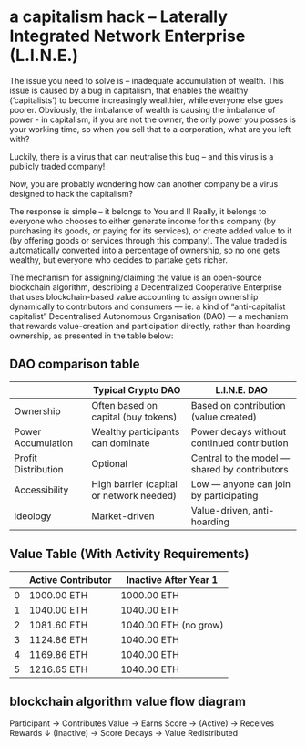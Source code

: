 # a capitalism hack – Laterally Integrated Network Enterprise (L.I.N.E.)

The issue you need to solve is – inadequate accumulation of wealth. This issue is caused by a bug in capitalism, that enables the wealthy (‘capitalists’) to become increasingly wealthier, while everyone else goes poorer. 
Obviously, the imbalance of wealth is causing the imbalance of power - in capitalism, if you are not the owner, the only power you posses is your working time, so when you sell that to a corporation, what are you left with? 

Luckily, there is a virus that can neutralise this bug – and this virus is a publicly traded company! 

Now, you are probably wondering how can another company be a virus designed to hack the capitalism?

The response is simple – it belongs to You and I! Really, it belongs to everyone who chooses to either generate income for this company (by purchasing its goods, or paying for its services), or create added value to it (by offering goods or services through this company). The value traded is automatically converted into a percentage of ownership, so no one gets wealthy, but everyone who decides to partake gets richer. 

The mechanism for assigning/claiming the value is an open-source blockchain algorithm, describing a Decentralized Cooperative Enterprise that uses blockchain-based value accounting to assign ownership dynamically to contributors and consumers — ie. a kind of “anti-capitalist capitalist” Decentralised Autonomous Organisation (DAO) — a mechanism that rewards value-creation and participation directly, rather than hoarding ownership, as presented in the table below:


## DAO comparison table 

|                     | Typical Crypto DAO                       | L.I.N.E. DAO                                  |
|---------------------|------------------------------------------|-----------------------------------------------|
| Ownership           | Often based on capital (buy tokens)      | Based on contribution (value created)         |
| Power Accumulation  | Wealthy participants can dominate        | Power decays without continued contribution   |
| Profit Distribution | Optional                                 | Central to the model — shared by contributors |
| Accessibility       | High barrier (capital or network needed) | Low — anyone can join by participating        |
| Ideology            | Market-driven                            | Value-driven, anti-hoarding                   |


##  Value Table (With Activity Requirements)

|   | Active Contributor | Inactive After Year 1 |
|---|--------------------|-----------------------|
| 0 | 1000.00 ETH        | 1000.00 ETH           |
| 1 | 1040.00 ETH        | 1040.00 ETH           |
| 2 | 1081.60 ETH        | 1040.00 ETH (no grow) |
| 3 | 1124.86 ETH        | 1040.00 ETH           |
| 4 | 1169.86 ETH        | 1040.00 ETH           |
| 5 | 1216.65 ETH        | 1040.00 ETH           |

## blockchain algorithm value flow diagram
Participant → Contributes Value → Earns Score → (Active) → Receives Rewards
                                   ↓
                              (Inactive) → Score Decays → Value Redistributed
